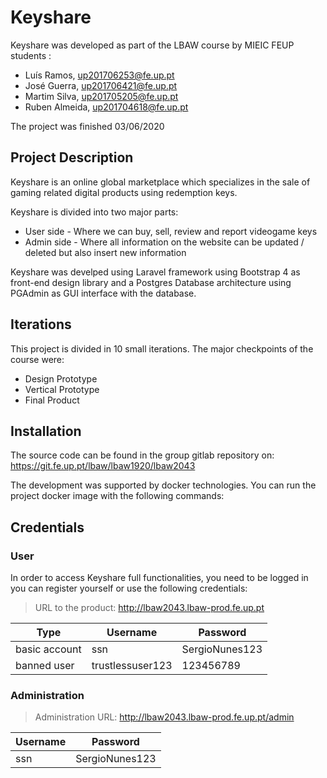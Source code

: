 # Keyshare

Keyshare was developed as part of the LBAW course by MIEIC FEUP students :

* Luís Ramos, up201706253@fe.up.pt
* José Guerra, up201706421@fe.up.pt
* Martim Silva, up201705205@fe.up.pt
* Ruben Almeida, up201704618@fe.up.pt

The project was finished 03/06/2020

## Project Description

Keyshare is an online global marketplace which specializes in the sale of gaming related digital products using redemption keys.

Keyshare is divided into two major parts:

* User side - Where we can buy, sell, review and report videogame keys
* Admin side - Where all information on the website can be updated / deleted but also insert new information

Keyshare was develped using Laravel framework using Bootstrap 4 as front-end design library and a Postgres Database architecture using PGAdmin as GUI interface with the database.

## Iterations

This project is divided in 10 small iterations. The major checkpoints of the course were:
* Design Prototype
* Vertical Prototype
* Final Product

## Installation

The source code can be found in the group gitlab repository on: https://git.fe.up.pt/lbaw/lbaw1920/lbaw2043

The development was supported by docker technologies. You can run the project docker image with the following commands:

## Credentials

### User

In order to access Keyshare full functionalities, you need to be logged in you can register yourself or use the following credentials:

> URL to the product: http://lbaw2043.lbaw-prod.fe.up.pt

| Type          | Username         | Password       |
| ------------- | ---------------- | -------------- |
| basic account | ssn              | SergioNunes123 |
| banned user   | trustlessuser123 | 123456789      |

### Administration

> Administration URL: http://lbaw2043.lbaw-prod.fe.up.pt/admin

| Username | Password       |
| -------- | -------------- |
| ssn      | SergioNunes123 |





